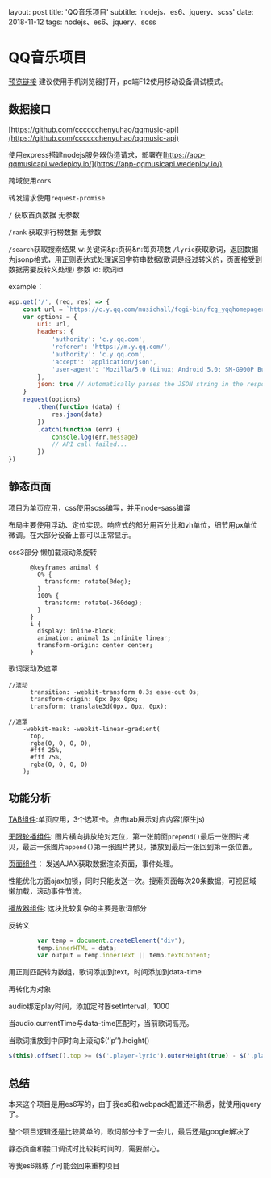 layout: post
title: 'QQ音乐项目'
subtitle: ‘nodejs、es6、jquery、scss'
date: 2018-11-12
tags: nodejs、es6、jquery、scss





# QQ音乐项目

[预览链接](https://chenyuhao.top/qqmusic/) 建议使用手机浏览器打开，pc端F12使用移动设备调试模式。

## 数据接口
[https://github.com/cccccchenyuhao/qqmusic-api](https://github.com/cccccchenyuhao/qqmusic-api)

使用express搭建nodejs服务器伪造请求，部署在[https://app-qqmusicapi.wedeploy.io/](https://app-qqmusicapi.wedeploy.io/)

跨域使用`cors`

转发请求使用`request-promise`

`/` 获取首页数据 无参数

`/rank` 获取排行榜数据 无参数

`/search`获取搜索结果  w:关键词&p:页码&n:每页项数
`/lyric`获取歌词，返回数据为jsonp格式，用正则表达式处理返回字符串数据(歌词是经过转义的，页面接受到数据需要反转义处理)  参数 id: 歌词id


example：

```javascript
app.get('/', (req, res) => {
    const url = `https://c.y.qq.com/musichall/fcgi-bin/fcg_yqqhomepagerecommend.fcg?g_tk=5381&uin=0&format=json&inCharset=utf-8&outCharset=utf-8&notice=0&platform=h5&needNewCode=1&_=${+new Date()}`
    var options = {
        uri: url,
        headers: {
            'authority': 'c.y.qq.com',
            'referer': 'https://m.y.qq.com/',
            'authority': 'c.y.qq.com',
            'accept': 'application/json',
            'user-agent': 'Mozilla/5.0 (Linux; Android 5.0; SM-G900P Build/LRX21T) AppleWebKit/537.36 (KHTML, like Gecko) Chrome/70.0.3538.77 Mobile Safari/537.36'
        },
        json: true // Automatically parses the JSON string in the response
    }
    request(options)
        .then(function (data) {
            res.json(data)
        })
        .catch(function (err) {
            console.log(err.message)
            // API call failed...
        })
})
```



## 静态页面

项目为单页应用，css使用scss编写，并用node-sass编译

布局主要使用浮动、定位实现。响应式的部分用百分比和vh单位，细节用px单位微调。在大部分设备上都可以正常显示。

css3部分
懒加载滚动条旋转
```
      @keyframes animal {
        0% {
          transform: rotate(0deg);
        }
        100% {
          transform: rotate(-360deg);
        }
      }
      i {
        display: inline-block;
        animation: animal 1s infinite linear;
        transform-origin: center center;
      }
```

歌词滚动及遮罩
```
//滚动
      transition: -webkit-transform 0.3s ease-out 0s;
      transform-origin: 0px 0px 0px;
      transform: translate3d(0px, 0px, 0px);

//遮罩
    -webkit-mask: -webkit-linear-gradient(
      top,
      rgba(0, 0, 0, 0),
      #fff 25%,
      #fff 75%,
      rgba(0, 0, 0, 0)
    );

```

## 功能分析
[TAB组件](https://github.com/cccccchenyuhao/qqmusic/blob/master/scripts/tab.js):单页应用，3个选项卡。点击tab展示对应内容(原生js)

[无限轮播组件](https://github.com/cccccchenyuhao/qqmusic/blob/master/scripts/carousel.js): 图片横向排放绝对定位，第一张前面`prepend()`最后一张图片拷贝，最后一张图片`append()`第一张图片拷贝。播放到最后一张回到第一张位置。

[页面组件](https://github.com/cccccchenyuhao/qqmusic/blob/master/scripts/app.js)： 发送AJAX获取数据渲染页面，事件处理。

性能优化方面ajax加锁，同时只能发送一次。搜索页面每次20条数据，可视区域懒加载，滚动事件节流。

[播放器组件](https://github.com/cccccchenyuhao/qqmusic/blob/master/scripts/player.js): 这块比较复杂的主要是歌词部分

反转义

```javascript
        var temp = document.createElement("div");
        temp.innerHTML = data;
        var output = temp.innerText || temp.textContent;
```

用正则匹配转为数组，歌词添加到text，时间添加到data-time

再转化为对象

audio绑定play时间，添加定时器setInterval，1000

当audio.currentTime与data-time匹配时，当前歌词高亮。

当歌词播放到中间时向上滚动$(‘’p’’).height()

```javascript
$(this).offset().top >= ($('.player-lyric').outerHeight(true) - $('.player-lyric').innerHeight() + $('.player-lyric').height())/2
```

## 总结

本来这个项目是用es6写的，由于我es6和webpack配置还不熟悉，就使用jquery了。

整个项目逻辑还是比较简单的，歌词部分卡了一会儿，最后还是google解决了

静态页面和接口调试时比较耗时间的，需要耐心。

等我es6熟练了可能会回来重构项目



